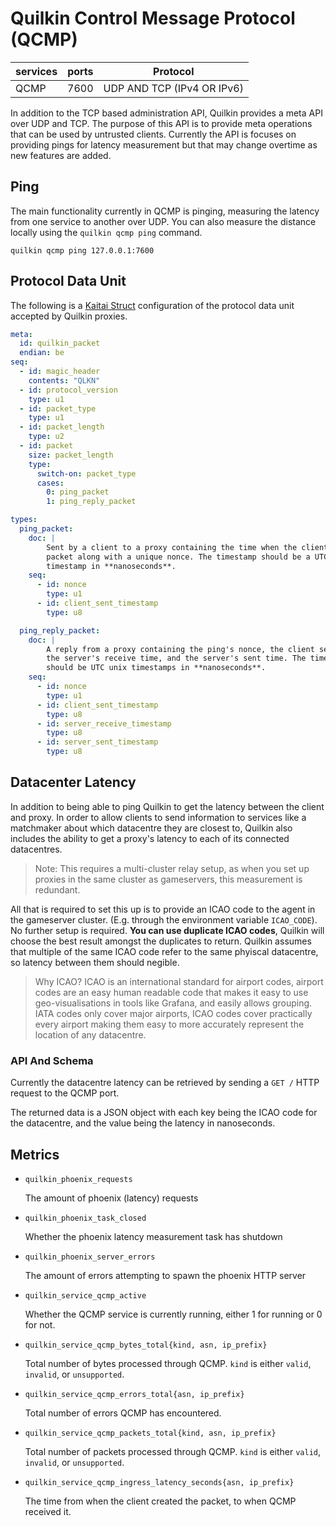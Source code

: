 # Quilkin Control Message Protocol (QCMP)

| services | ports | Protocol |
|----------|-------|-----------|
| QCMP | 7600 | UDP AND TCP (IPv4 OR IPv6) |

In addition to the TCP based administration API, Quilkin provides a meta API
over UDP and TCP. The purpose of this API is to provide meta operations that can
be used by untrusted clients. Currently the API is focuses on providing pings
for latency measurement but that may change overtime as new features are added.

## Ping
The main functionality currently in QCMP is pinging, measuring the latency from
one service to another over UDP. You can also measure the distance locally using
the `quilkin qcmp ping` command.

```
quilkin qcmp ping 127.0.0.1:7600
```

## Protocol Data Unit
The following is a [Kaitai Struct](https://kaitai.io/) configuration of the protocol data unit
accepted by Quilkin proxies.

```yaml
meta:
  id: quilkin_packet
  endian: be
seq:
  - id: magic_header
    contents: "QLKN"
  - id: protocol_version
    type: u1
  - id: packet_type
    type: u1
  - id: packet_length
    type: u2
  - id: packet
    size: packet_length
    type:
      switch-on: packet_type
      cases:
        0: ping_packet
        1: ping_reply_packet

types:
  ping_packet:
    doc: |
        Sent by a client to a proxy containing the time when the client sent the
        packet along with a unique nonce. The timestamp should be a UTC unix
        timestamp in **nanoseconds**.
    seq:
      - id: nonce
        type: u1
      - id: client_sent_timestamp
        type: u8

  ping_reply_packet:
    doc: |
        A reply from a proxy containing the ping's nonce, the client sent time,
        the server's receive time, and the server's sent time. The timestamps
        should be UTC unix timestamps in **nanoseconds**.
    seq:
      - id: nonce
        type: u1
      - id: client_sent_timestamp
        type: u8
      - id: server_receive_timestamp
        type: u8
      - id: server_sent_timestamp
        type: u8
```

## Datacenter Latency

In addition to being able to ping Quilkin to get the latency between the client
and proxy. In order to allow clients to send information to services like a
matchmaker about which datacentre they are closest to, Quilkin also includes
the ability to get a proxy's latency to each of its connected datacentres.

> Note: This requires a multi-cluster relay setup, as when you set up proxies
  in the same cluster as gameservers, this measurement is redundant.

All that is required to set this up is to provide an ICAO code to the agent in
the gameserver cluster. (E.g. through the environment variable `ICAO_CODE`).
No further setup is required. **You can use duplicate ICAO codes**, Quilkin will
choose the best result amongst the duplicates to return. Quilkin assumes that
multiple of the same ICAO code refer to the same phyiscal datacentre, so latency
between them should negible.

> Why ICAO? ICAO is an international standard for airport codes, airport codes
  are an easy human readable code that makes it easy to use geo-visualisations
  in tools like Grafana, and easily allows grouping. IATA codes only cover
  major airports, ICAO codes cover practically every airport making them easy to
  more accurately represent the location of any datacentre.


### API And Schema

Currently the datacentre latency can be retrieved by sending a `GET /` HTTP
request to the QCMP port.

The returned data is a JSON object with each key being the ICAO code for the
datacentre, and the value being the latency in nanoseconds.

## Metrics

* `quilkin_phoenix_requests`

  The amount of phoenix (latency) requests

* `quilkin_phoenix_task_closed`

  Whether the phoenix latency measurement task has shutdown
  
* `quilkin_phoenix_server_errors`

  The amount of errors attempting to spawn the phoenix HTTP server

* `quilkin_service_qcmp_active`

  Whether the QCMP service is currently running, either 1 for running or 0 for not.

* `quilkin_service_qcmp_bytes_total{kind, asn, ip_prefix}`

  Total number of bytes processed through QCMP. `kind` is either `valid`, `invalid`, or `unsupported`.

* `quilkin_service_qcmp_errors_total{asn, ip_prefix}`

  Total number of errors QCMP has encountered.

* `quilkin_service_qcmp_packets_total{kind, asn, ip_prefix}`

  Total number of packets processed through QCMP. `kind` is either `valid`, `invalid`, or `unsupported`.

* `quilkin_service_qcmp_ingress_latency_seconds{asn, ip_prefix}`

  The time from when the client created the packet, to when QCMP received it.
